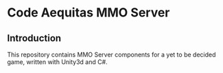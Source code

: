 # Code Aequitas MMO Server #

## Introduction ##
This repository contains MMO Server components for a yet to be decided game, written with Unity3d and C#.